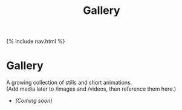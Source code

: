 ﻿---
title: Gallery
---

{% include nav.html %}

# Gallery

A growing collection of stills and short animations.  
(Add media later to /images and /videos, then reference them here.)

- *(Coming soon)*
